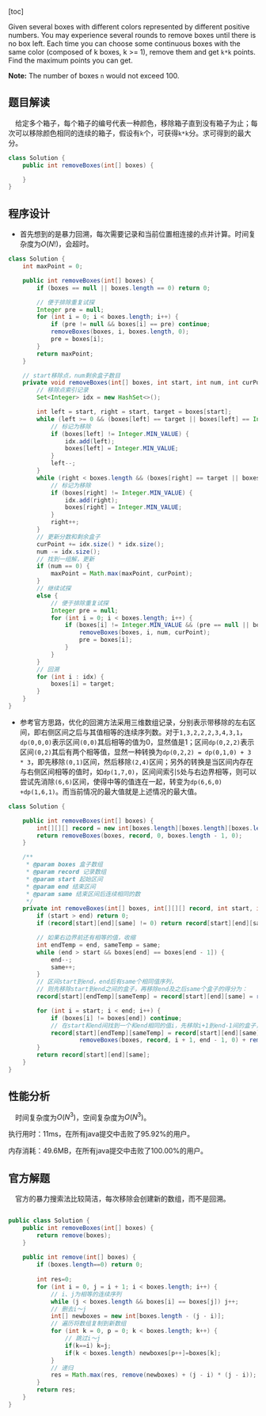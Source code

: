 [toc]

Given several boxes with different colors represented by different positive numbers.
You may experience several rounds to remove boxes until there is no box left. Each time you can choose some continuous boxes with the same color (composed of k boxes, k >= 1), remove them and get `k*k` points.
Find the maximum points you can get.



**Note:** The number of boxes `n` would not exceed 100.



## 题目解读

&emsp;给定多个箱子，每个箱子的编号代表一种颜色，移除箱子直到没有箱子为止；每次可以移除颜色相同的连续的箱子，假设有`k`个，可获得`k*k`分。求可得到的最大分。

```java
class Solution {
    public int removeBoxes(int[] boxes) {

    }
}
```

## 程序设计

* 首先想到的是暴力回溯，每次需要记录和当前位置相连接的点并计算。时间复杂度为$O(N!)$，会超时。

```java
class Solution {
    int maxPoint = 0;

    public int removeBoxes(int[] boxes) {
        if (boxes == null || boxes.length == 0) return 0;

        // 便于排除重复试探
        Integer pre = null;
        for (int i = 0; i < boxes.length; i++) {
            if (pre != null && boxes[i] == pre) continue;
            removeBoxes(boxes, i, boxes.length, 0);
            pre = boxes[i];
        }
        return maxPoint;
    }

    // start移除点，num剩余盒子数目
    private void removeBoxes(int[] boxes, int start, int num, int curPoint) {
        // 移除点索引记录
        Set<Integer> idx = new HashSet<>();

        int left = start, right = start, target = boxes[start];
        while (left >= 0 && (boxes[left] == target || boxes[left] == Integer.MIN_VALUE)) {
            // 标记为移除
            if (boxes[left] != Integer.MIN_VALUE) {
                idx.add(left);
                boxes[left] = Integer.MIN_VALUE;
            }
            left--;
        }
        while (right < boxes.length && (boxes[right] == target || boxes[right] == Integer.MIN_VALUE)) {
            // 标记为移除
            if (boxes[right] != Integer.MIN_VALUE) {
                idx.add(right);
                boxes[right] = Integer.MIN_VALUE;
            }
            right++;
        }
        // 更新分数和剩余盒子
        curPoint += idx.size() * idx.size();
        num -= idx.size();
        // 找到一组解，更新
        if (num == 0) {
            maxPoint = Math.max(maxPoint, curPoint);
        }
        // 继续试探
        else {
            // 便于排除重复试探
            Integer pre = null;
            for (int i = 0; i < boxes.length; i++) {
                if (boxes[i] != Integer.MIN_VALUE && (pre == null || boxes[i] != pre)) {
                    removeBoxes(boxes, i, num, curPoint);
                    pre = boxes[i];
                }
            }
        }
        // 回溯
        for (int i : idx) {
            boxes[i] = target;
        }
    }
}
```

* 参考官方思路，优化的回溯方法采用三维数组记录，分别表示带移除的左右区间，即右侧区间之后与其值相等的连续序列数。对于`1,3,2,2,2,3,4,3,1`，`dp(0,0,0)`表示区间`(0,0)`其后相等的值为0，显然值是1；区间`dp(0,2,2)`表示区间`(0,2)`其后有两个相等值，显然一种转换为`dp(0,2,2) = dp(0,1,0) + 3 * 3`，即先移除`(0,1)`区间，然后移除`(2,4)`区间；另外的转换是当区间内存在与右侧区间相等的值时，如`dp(1,7,0)`，区间间索引`5`处与右边界相等，则可以尝试先消除`(6,6)`区间，使得中等的值连在一起，转变为`dp(6,6,0) +dp(1,6,1)`。而当前情况的最大值就是上述情况的最大值。

```java
class Solution {

    public int removeBoxes(int[] boxes) {
        int[][][] record = new int[boxes.length][boxes.length][boxes.length];
        return removeBoxes(boxes, record, 0, boxes.length - 1, 0);
    }

    /**
     * @param boxes 盒子数组
     * @param record 记录数组
     * @param start 起始区间
     * @param end 结束区间
     * @param same 结束区间后连续相同的数
     */
    private int removeBoxes(int[] boxes, int[][][] record, int start, int end, int same) {
        if (start > end) return 0;
        if (record[start][end][same] != 0) return record[start][end][same];

        // 如果右边界前还有相等的值，收缩
        int endTemp = end, sameTemp = same;
        while (end > start && boxes[end] == boxes[end - 1]) {
            end--;
            same++;
        }
        // 区间start到end，end后有same个相同值序列，
        // 则先移除start到end之间的盒子，再移除end及之后same个盒子的得分为：
        record[start][endTemp][sameTemp] = record[start][end][same] = removeBoxes(boxes, record, start, end - 1, 0) + (same + 1) * (same + 1);

        for (int i = start; i < end; i++) {
            if (boxes[i] != boxes[end]) continue;
            // 在start和end间找到一个和end相同的值i，先移除i+1到end-1间的盒子，然后移除start到i及end和以后same个盒子
            record[start][endTemp][sameTemp] = record[start][end][same] = Math.max(record[start][end][same],
                    removeBoxes(boxes, record, i + 1, end - 1, 0) + removeBoxes(boxes, record, start, i, same + 1));
        }
        return record[start][end][same];
    }
}
```

## 性能分析

&emsp;时间复杂度为$O(N^3)$，空间复杂度为$O(N^3)$。

执行用时：11ms，在所有java提交中击败了95.92%的用户。

内存消耗：49.6MB，在所有java提交中击败了100.00%的用户。

## 官方解题

&emsp;官方的暴力搜索法比较简洁，每次移除会创建新的数组，而不是回溯。

```java

public class Solution {
    public int removeBoxes(int[] boxes) {
        return remove(boxes);
    }
    
    public int remove(int[] boxes) {
        if (boxes.length==0) return 0;
        
        int res=0;
        for (int i = 0, j = i + 1; i < boxes.length; i++) {
            // i、j为相等的连续序列
            while (j < boxes.length && boxes[i] == boxes[j]) j++;
            // 删去i～j
            int[] newboxes = new int[boxes.length - (j - i)];
            // 遍历将数组复制到新数组
            for (int k = 0, p = 0; k < boxes.length; k++) {
                // 跳过i～j
                if(k==i) k=j;
                if(k < boxes.length) newboxes[p++]=boxes[k];
            }
            // 递归
            res = Math.max(res, remove(newboxes) + (j - i) * (j - i));
        }
        return res;
    }
}
```
